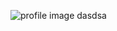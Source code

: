 ![profile image](https://bloggingwizard.com/wp-content/uploads/2013/10/How-To-Add-Text-To-Your-Images-750x300.png)
dasdsa
